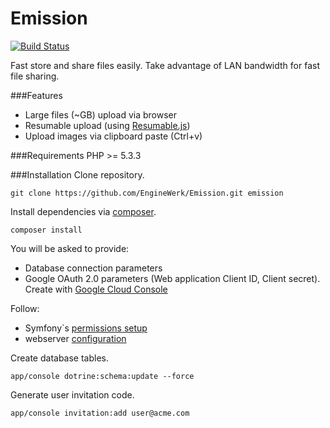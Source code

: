 Emission
====
[![Build Status](https://travis-ci.org/EngineWerk/Emission.svg?branch=master)](https://travis-ci.org/EngineWerk/Emission)

Fast store and share files easily.
Take advantage of LAN bandwidth for fast file sharing.  

###Features
- Large files (~GB) upload via browser
- Resumable upload (using [Resumable.js](https://github.com/23/resumable.js))
- Upload images via clipboard paste (Ctrl+v)

###Requirements
PHP >= 5.3.3

###Installation
Clone repository.

    git clone https://github.com/EngineWerk/Emission.git emission
    
Install dependencies via [composer](https://getcomposer.org/download/).

    composer install

You will be asked to provide:

- Database connection parameters
- Google OAuth 2.0 parameters (Web application Client ID, Client secret). Create with [Google Cloud Console](https://cloud.google.com/console/project)

Follow:

- Symfony`s [permissions setup](http://symfony.com/doc/current/book/installation.html#configuration-and-setup)
- webserver [configuration](http://symfony.com/doc/current/cookbook/configuration/web_server_configuration.html)
    
Create database tables.

    app/console dotrine:schema:update --force

Generate user invitation code.

    app/console invitation:add user@acme.com